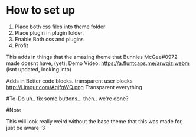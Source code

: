 # How to set up

1. Place both css files into theme folder
2. Place plugin in plugin folder.
3. Enable Both css and plugins
4. Profit

This adds in things that the amazing theme that Bunnies McGee#0972 made doesnt have, (yet);
Demo Video: https://a.fluntcaps.me/arwqiz.webm (isnt updated, looking into)

Adds in Better code blocks.
transparent user blocks http://i.imgur.com/AqjfqWQ.png
Transparent everything

#To-Do
uh.. fix some buttons... then.. we're done?


#Note

This will look really weird without the base theme that this was made for, just be aware :3 
